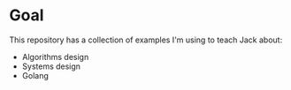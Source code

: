 # Goal
This repository has a collection of examples I'm using to teach Jack about:
  - Algorithms design
  - Systems design
  - Golang